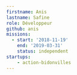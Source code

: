 ```yaml
---
firstname: Anis
lastname: Safine
role: Développeur
github: anis
missions:
  - start: '2018-11-19'
    end: '2019-03-31'
    status: independent
startups:
    - action-bidonvilles
---
```

